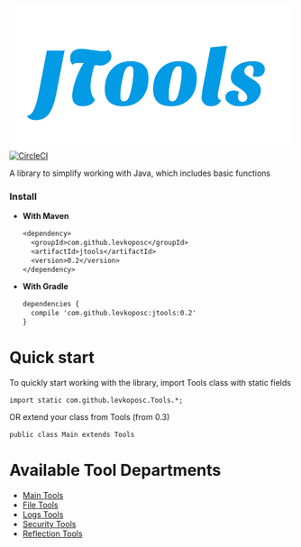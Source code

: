 ![](images/JTools_logo.png)
[![CircleCI](https://circleci.com/gh/levkoposc/JTools.svg?style=svg)](https://circleci.com/gh/levkoposc/JTools)

A library to simplify working with Java, which includes basic functions

### Install
+ **With Maven**
  ```
  <dependency>
  	<groupId>com.github.levkoposc</groupId>
  	<artifactId>jtools</artifactId>
  	<version>0.2</version>
  </dependency>
  ```
+ **With Gradle**
  ```
  dependencies {
  	compile 'com.github.levkoposc:jtools:0.2'
  }
  ```

# Quick start
To quickly start working with the library, import Tools class with static fields
```
import static com.github.levkoposc.Tools.*;
```
OR extend your class from Tools (from 0.3)
```
public class Main extends Tools
```

# Available Tool Departments
- [Main Tools](https://github.com/levkoposc/JTools/wiki/Main-tools)
- [File Tools](https://github.com/levkoposc/JTools/wiki/File-Tools)
- [Logs Tools](https://github.com/levkoposc/JTools/wiki/Logs-Tools)
- [Security Tools](https://github.com/levkoposc/JTools/wiki/Security-Tools)
- [Reflection Tools](https://github.com/levkoposc/JTools/wiki/Reflection-Tools)

